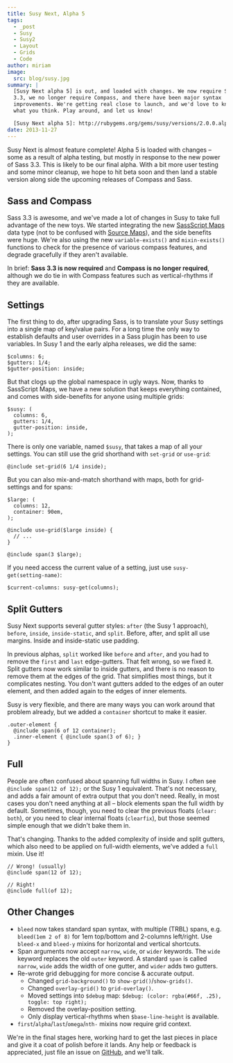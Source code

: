 ```yaml
---
title: Susy Next, Alpha 5
tags:
  - _post
  - Susy
  - Susy2
  - Layout
  - Grids
  - Code
author: miriam
image:
  src: blog/susy.jpg
summary: |
  [Susy Next alpha 5] is out, and loaded with changes. We now require Sass
  3.3, we no longer require Compass, and there have been major syntax
  improvements. We're getting real close to launch, and we'd love to know
  what you think. Play around, and let us know!

  [Susy Next alpha 5]: http://rubygems.org/gems/susy/versions/2.0.0.alpha.5
date: 2013-11-27
---
```


Susy Next is almost feature complete! Alpha 5 is loaded with changes –
some as a result of alpha testing, but mostly in response to the new
power of Sass 3.3. This is likely to be our final alpha. With a bit more
user testing and some minor cleanup, we hope to hit beta soon and then
land a stable version along side the upcoming releases of Compass and
Sass.

## Sass and Compass

Sass 3.3 is awesome, and we've made a lot of changes in Susy to take
full advantage of the new toys. We started integrating the new
[SassScript Maps] data type (not to be confused with [Source Maps]), and
the side benefits were huge. We're also using the new
`variable-exists()` and `mixin-exists()` functions to check for the
presence of various compass features, and degrade gracefully if they
aren't available.

In brief: **Sass 3.3 is now required** and **Compass is no longer
required**, although we do tie in with Compass features such as
vertical-rhythms if they are available.

[sassscript maps]: https://github.com/nex3/sass/blob/master/doc-src/SASS_CHANGELOG.md#sassscript-maps
[source maps]: https://github.com/nex3/sass/blob/master/doc-src/SASS_CHANGELOG.md#source-maps

## Settings

The first thing to do, after upgrading Sass, is to translate your Susy
settings into a single map of key/value pairs. For a long time the only
way to establish defaults and user overrides in a Sass plugin has been
to use variables. In Susy 1 and the early alpha releases, we did the
same:

    $columns: 6;
    $gutters: 1/4;
    $gutter-position: inside;

But that clogs up the global namespace in ugly ways. Now, thanks to
SassScript Maps, we have a new solution that keeps everything contained,
and comes with side-benefits for anyone using multiple grids:

    $susy: (
      columns: 6,
      gutters: 1/4,
      gutter-position: inside,
    );

There is only one variable, named `$susy`, that takes a map of all your
settings. You can still use the grid shorthand with `set-grid` or
`use-grid`:

    @include set-grid(6 1/4 inside);

But you can also mix-and-match shorthand with maps, both for
grid-settings and for spans:

    $large: (
      columns: 12,
      container: 90em,
    );

    @include use-grid($large inside) {
      // ...
    }

    @include span(3 $large);

If you need access the current value of a setting, just use
`susy-get(setting-name)`:

    $current-columns: susy-get(columns);

## Split Gutters

Susy Next supports several gutter styles: `after` (the Susy 1 approach),
`before`, `inside`, `inside-static`, and `split`. Before, after, and
split all use margins. Inside and inside-static use padding.

In previous alphas, `split` worked like `before` and `after`, and you
had to remove the `first` and `last` edge-gutters. That felt wrong, so
we fixed it. Split gutters now work similar to inside gutters, and there
is no reason to remove them at the edges of the grid. That simplifies
most things, but it complicates nesting. You don't want gutters added to
the edges of an outer element, and then added again to the edges of
inner elements.

Susy is very flexible, and there are many ways you can work around that
problem already, but we added a `container` shortcut to make it easier.

    .outer-element {
      @include span(6 of 12 container);
      .inner-element { @include span(3 of 6); }
    }

## Full

People are often confused about spanning full widths in Susy. I often
see `@include span(12 of 12);` or the Susy 1 equivalent. That's not
necessary, and adds a fair amount of extra output that you don't need.
Really, in most cases you don't need anything at all – block elements
span the full width by default. Sometimes, though, you need to clear the
previous floats (`clear: both`), or you need to clear internal floats
(`clearfix`), but those seemed simple enough that we didn't bake them
in.

That's changing. Thanks to the added complexity of inside and split
gutters, which also need to be applied on full-width elements, we've
added a `full` mixin. Use it!

    // Wrong! (usually)
    @include span(12 of 12);

    // Right!
    @include full(of 12);

## Other Changes

- `bleed` now takes standard span syntax, with multiple (TRBL) spans,
  e.g. `bleed(1em 2 of 8)` for 1em top/bottom and 2-columns
  left/right. Use `bleed-x` and `bleed-y` mixins for horizontal and
  vertical shortcuts.
- Span arguments now accept `narrow`, `wide`, or `wider` keywords. The
  `wide` keyword replaces the old `outer` keyword. A standard `span`
  is called `narrow`, `wide` adds the width of one gutter, and `wider`
  adds two gutters.
- Re-wrote grid debugging for more concise & accurate output.
  - Changed `grid-background()` to `show-grid()`/`show-grids()`.
  - Changed `overlay-grid()` to `grid-overlay()`.
  - Moved settings into `$debug` map:
    `$debug: (color: rgba(#66f, .25), toggle: top right);`
  - Removed the overlay-position setting.
  - Only display vertical-rhythms when `$base-line-height` is
    available.
- `first`/`alpha`/`last`/`omega`/`nth-` mixins now require grid
  context.

We're in the final stages here, working hard to get the last pieces in
place and give it a coat of polish before it lands. Any help or feedback
is appreciated, just file an issue on [GitHub], and we'll talk.

[github]: https://github.com/oddbird/susy/issues?milestone=4&state=open

